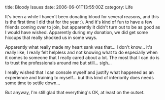title: Bloody Issues
date: 2006-06-01T13:55:00Z
category: Life

It's been a while I haven't been donating blood for several reasons, and this is the first time I did that for the year :). And it's kind of fun to have a few friends coming over to join, but apparently it didn't turn out to be as good as I would have wished. Apparently during my donation, we did get some hiccups that really shocked us in some ways.

Apparently what really made my heart sank was that… I don't know… it's really like, I really felt helpless and not knowing what to do especially when it comes to someone that I really cared about a lot. The most that I can do is to trust the professionals around me but still… sigh…

I really wished that I can console myself and justify what happened as an experience and training to myself… but this kind of inferiority does needs some time to settle down…

But anyway, I'm still glad that everything's OK, at least on the outset.
